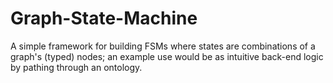 # Graph-State-Machine
A simple framework for building FSMs where states are combinations of a graph's (typed) nodes; an example use would be as intuitive back-end logic by pathing through an ontology.
